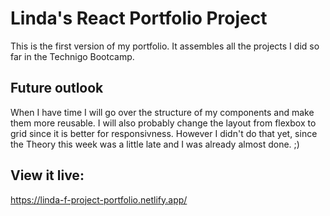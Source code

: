 # Linda's React Portfolio Project

This is the first version of my portfolio.
It assembles all the projects I did so far in the Technigo Bootcamp.

## Future outlook

When I have time I will go over the structure of my components and make them more reusable. I will also probably change the layout from flexbox to grid since it is better for responsivness. However I didn't do that yet, since the Theory this week was a little late and I was already almost done. ;)

## View it live:

https://linda-f-project-portfolio.netlify.app/
